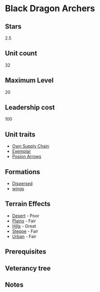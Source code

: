 # Black Dragon Archers

## Stars
2.5

## Unit count
32

## Maximum Level
20

## Leadership cost
100

## Unit traits
* [Own Supply Chain](../../unit-traits/own-supply-chain.md)
* [Exemplar](../../unit-traits/exemplar.md)
* [Posion Arrows](../../unit-traits/poison-arrows.md)

## Formations
* [Dispersed](../../formations/dispersed.md)
* [wings](../../formations/wings.md)

## Terrain Effects
* [Desert](../../terrain-effects/desert) - Poor
* [Plains](../../terrain-effects/plains) - Fair
* [Hills](../../terrain-effects/hills) - Great
* [Steppe](../../terrain-effects/steppe) - Fair
* [Urban](../../terrain-effects/urban) - Fair

## Prerequisites

## Veterancy tree

## Notes
